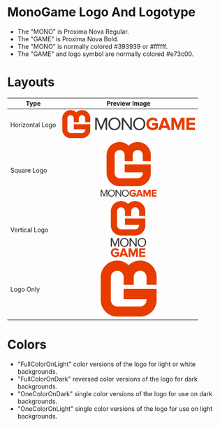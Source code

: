 MonoGame Logo And Logotype
==========================

 - The "MONO" is Proxima Nova Regular.
 - The "GAME" is Proxima Nova Bold.
 - The "MONO" is normally colored #393939 or #ffffff.
 - The "GAME" and logo symbol are normally colored #e73c00.


Layouts
=======

 Type            | Preview Image
 --------------- | :-----------------------------------------------:
 Horizontal Logo | <img src="FullColorOnLight/HorizontalLogo_64px.png?raw=true" />
 Square Logo     | <img src="FullColorOnLight/SquareLogo_128px.png?raw=true" />
 Vertical Logo   | <img src="FullColorOnLight/VerticalLogo_128px.png?raw=true" /> 
 Logo Only       | <img src="FullColorOnLight/LogoOnly_128px.png?raw=true" />


Colors
======

 - "FullColorOnLight" color versions of the logo for light or white backgrounds.
 - "FullColorOnDark" reversed color versions of the logo for dark backgrounds.
 - "OneColorOnDark" single color versions of the logo for use on dark backgrounds.
 - "OneColorOnLight" single color versions of the logo for use on light backgrounds.
